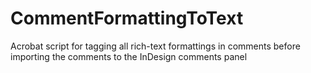 # CommentFormattingToText
Acrobat script for tagging all rich-text formattings in comments before importing the comments to the InDesign comments panel
